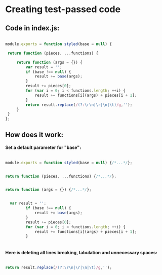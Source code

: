 # Creating test-passed code

## Code in __index.js__:

```js

module.exports = function styled(base = null) {

 return function (pieces, ...functions) {

     return function (args = {}) {
         var result = '';
         if (base !== null) {
             result += base(args);
         }
         result += pieces[0];
         for (var i = 0; i < functions.length; ++i) {
             result += functions[i](args) + pieces[i + 1];
         }
         return result.replace(/(?:\r\n|\r|\n|\t)/g,'');
     }
 }
};

```

## How does it work:

#### Set a default parameter for "base":

```js

module.exports = function styled(base = null) {/*...*/};

```


```js

return function (pieces, ...functions) {/*...*/};

```

```js

return function (args = {}) {/*...*/};

```

```js

  var result = '';
         if (base !== null) {
             result += base(args);
         }
         result += pieces[0];
         for (var i = 0; i < functions.length; ++i) {
             result += functions[i](args) + pieces[i + 1];
         }
         
```


#### Here is deleting all lines breaking, tabulation and unnecessary spaces:

```js

return result.replace(/(?:\r\n|\r|\n|\t)/g,'');

```
